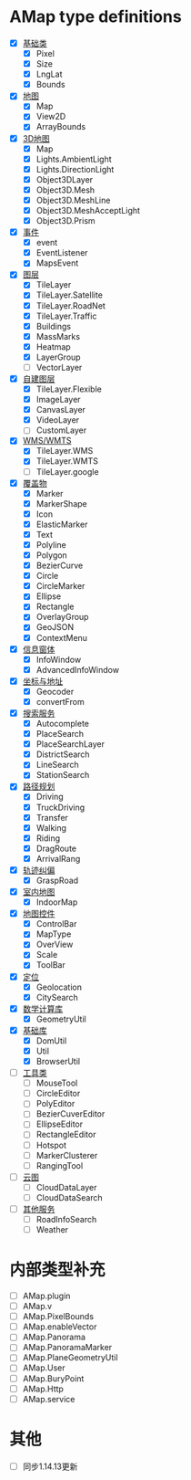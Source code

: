# AMap type definitions

- [x] [基础类](https://lbs.amap.com/api/javascript-api/reference/core)
    - [x] Pixel
    - [x] Size
    - [x] LngLat
    - [x] Bounds
- [x] [地图](https://lbs.amap.com/api/javascript-api/reference/map)
    - [x] Map
    - [x] View2D
    - [x] ArrayBounds
- [x] [3D地图](https://lbs.amap.com/api/javascript-api/reference/maps-3d)
    - [x] Map
    - [x] Lights.AmbientLight
    - [x] Lights.DirectionLight
    - [x] Object3DLayer
    - [x] Object3D.Mesh
    - [x] Object3D.MeshLine
    - [x] Object3D.MeshAcceptLight
    - [x] Object3D.Prism
- [x] [事件](https://lbs.amap.com/api/javascript-api/reference/event)
    - [x] event
    - [x] EventListener
    - [x] MapsEvent
- [x] [图层](https://lbs.amap.com/api/javascript-api/reference/layer)
    - [x] TileLayer
    - [x] TileLayer.Satellite
    - [x] TileLayer.RoadNet
    - [x] TileLayer.Traffic
    - [x] Buildings
    - [x] MassMarks
    - [x] Heatmap
    - [x] LayerGroup
    - [ ] VectorLayer
- [x] [自建图层](https://lbs.amap.com/api/javascript-api/reference/self-own-layers)
    - [x] TileLayer.Flexible
    - [x] ImageLayer
    - [x] CanvasLayer
    - [x] VideoLayer
    - [ ] CustomLayer
- [x] [WMS/WMTS](https://lbs.amap.com/api/javascript-api/reference/wms)
    - [x] TileLayer.WMS
    - [x] TileLayer.WMTS
    - [ ] TileLayer.google
- [x] [覆盖物](https://lbs.amap.com/api/javascript-api/reference/overlay)
    - [x] Marker
    - [x] MarkerShape
    - [x] Icon
    - [x] ElasticMarker
    - [x] Text
    - [x] Polyline
    - [x] Polygon
    - [x] BezierCurve
    - [x] Circle
    - [x] CircleMarker
    - [x] Ellipse
    - [x] Rectangle
    - [x] OverlayGroup
    - [x] GeoJSON
    - [x] ContextMenu
- [x] [信息窗体](https://lbs.amap.com/api/javascript-api/reference/infowindow)
    - [x] InfoWindow
    - [x] AdvancedInfoWindow
- [x] [坐标与地址](https://lbs.amap.com/api/javascript-api/reference/lnglat-to-address)
    - [x] Geocoder
    - [x] convertFrom
- [x] [搜索服务](https://lbs.amap.com/api/javascript-api/reference/search)
    - [x] Autocomplete
    - [x] PlaceSearch
    - [x] PlaceSearchLayer
    - [x] DistrictSearch
    - [x] LineSearch
    - [x] StationSearch
- [x] [路径规划](https://lbs.amap.com/api/javascript-api/reference/route-search)
    - [x] Driving
    - [x] TruckDriving
    - [x] Transfer
    - [x] Walking
    - [x] Riding
    - [x] DragRoute
    - [x] ArrivalRang
- [x] [轨迹纠偏](https://lbs.amap.com/api/javascript-api/reference/grasproad)
    - [x] GraspRoad
- [x] [室内地图](https://lbs.amap.com/api/javascript-api/reference/indoormap)
    - [x] IndoorMap
- [x] [地图控件](https://lbs.amap.com/api/javascript-api/reference/map-control)
    - [x] ControlBar
    - [x] MapType
    - [x] OverView
    - [x] Scale
    - [x] ToolBar
- [x] [定位](https://lbs.amap.com/api/javascript-api/reference/location)
    - [x] Geolocation
    - [x] CitySearch
- [x] [数学计算库](https://lbs.amap.com/api/javascript-api/reference/math)
    - [x] GeometryUtil
- [x] [基础库](https://lbs.amap.com/api/javascript-api/reference/util)
    - [x] DomUtil
    - [x] Util
    - [x] BrowserUtil
- [ ] [工具类](https://lbs.amap.com/api/javascript-api/reference/plugin)
    - [ ] MouseTool
    - [ ] CircleEditor
    - [ ] PolyEditor
    - [ ] BezierCuverEditor
    - [ ] EllipseEditor
    - [ ] RectangleEditor
    - [ ] Hotspot
    - [ ] MarkerClusterer
    - [ ] RangingTool
- [ ] [云图](https://lbs.amap.com/api/javascript-api/reference/cloudlayer)
    - [ ] CloudDataLayer
    - [ ] CloudDataSearch
- [ ] [其他服务](https://lbs.amap.com/api/javascript-api/reference/search_plugin)
    - [ ] RoadInfoSearch
    - [ ] Weather

# 内部类型补充
- [ ] AMap.plugin
- [ ] AMap.v
- [ ] AMap.PixelBounds
- [ ] AMap.enableVector
- [ ] AMap.Panorama
- [ ] AMap.PanoramaMarker
- [ ] AMap.PlaneGeometryUtil
- [ ] AMap.User
- [ ] AMap.BuryPoint
- [ ] AMap.Http
- [ ] AMap.service

# 其他
- [ ] 同步1.14.13更新
